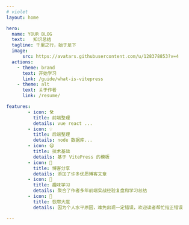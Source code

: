 ```yaml
---
# violet
layout: home

hero:
  name: YOUR BLOG
  text:   知识总结
  tagline: 千里之行，始于足下
  image:
      src: https://avatars.githubusercontent.com/u/128378853?v=4
  actions:
    - theme: brand
      text: 开始学习
      link: /guide/what-is-vitepress
    - theme: alt
      text: 关于作者
      link: /resume/

features:
        - icon: 🛠️
          title: 前端整理
          details: vue react ...
        - icon: 💡
          title: 后端整理
          details: node 数据库...
        - icon: 😄
          title: 技术基础
          details: 基于 VitePress 的模板
        - icon: 👅
          title: 博客分享
          details: 添加了许多优质博客文章
        - icon: 🦄
          title: 趣味学习
          details: 聚合了作者多年前端实战经验复盘和学习总结
        - icon: 🖖
          title: 恢廓大度
          details: 因为个人水平原因，难免出现一定错误，欢迎读者帮忙指正错误

---
```


<style>
      :root {
        --vp-home-hero-name-color: transparent;
        --vp-home-hero-name-background: -webkit-linear-gradient(120deg, #bd34fe, #41d1ff);
      }

</style>
